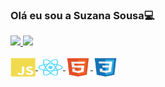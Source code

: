 ### Olá eu sou a Suzana Sousa💻

<div>
 <a href="https://beacons.ia/suzanaSousa">
 <img height="180em" src="https://github-readme-stats.vercel.app/api?username=SuzanaSousa&show_icons=true&theme=synthwave&include_all_commits-true&count_private-true"/>
 <img height="300em" src="(https://github-readme-stats.vercel.app/api/top-langs/?username=SuzanaSousa&layout=compact&langs_count-16&theme-synthwave"/>
<div>
<div style="display: inline_block"><br>
    <img align="center" alt="Su-Js" height="30" width="40" src="https://raw.githubusercontent.com/devicons/devicon/master/icons/javascript/javascript-plain.svg">
    <img align="center" alt="Su-React" height="30" width="40" src="https://raw.githubusercontent.com/devicons/devicon/master/icons/react/react-original.svg">
    <img align="center" alt="Su-HTML" height="30" width="40" src="https://raw.githubusercontent.com/devicons/devicon/master/icons/html5/html5-original.svg">
    <img align="center" alt="Su-CSS" height="30" width="40" src="https://raw.githubusercontent.com/devicons/devicon/master/icons/css3/css3-original.svg">

</div>
  
  ##







